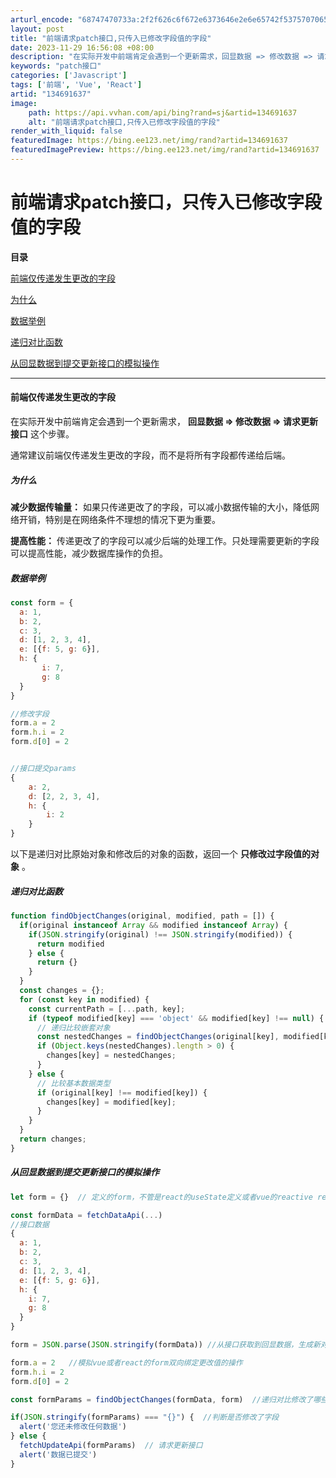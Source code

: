 ```yaml
---
arturl_encode: "68747470733a:2f2f626c6f672e6373646e2e6e65742f53757070657253412f:61727469636c652f64657461696c732f313334363931363337"
layout: post
title: "前端请求patch接口,只传入已修改字段值的字段"
date: 2023-11-29 16:56:08 +08:00
description: "在实际开发中前端肯定会遇到一个更新需求，回显数据 => 修改数据 => 请求更新接口这个步骤。通常建"
keywords: "patch接口"
categories: ['Javascript']
tags: ['前端', 'Vue', 'React']
artid: "134691637"
image:
    path: https://api.vvhan.com/api/bing?rand=sj&artid=134691637
    alt: "前端请求patch接口,只传入已修改字段值的字段"
render_with_liquid: false
featuredImage: https://bing.ee123.net/img/rand?artid=134691637
featuredImagePreview: https://bing.ee123.net/img/rand?artid=134691637
---
```


# 前端请求patch接口，只传入已修改字段值的字段

**目录**

[前端仅传递发生更改的字段](#%E5%89%8D%E7%AB%AF%E4%BB%85%E4%BC%A0%E9%80%92%E5%8F%91%E7%94%9F%E6%9B%B4%E6%94%B9%E7%9A%84%E5%AD%97%E6%AE%B5)

[为什么](#%E4%B8%BA%E4%BB%80%E4%B9%88)

[数据举例](#%E6%95%B0%E6%8D%AE%E4%B8%BE%E4%BE%8B)

[递归对比函数](#%E9%80%92%E5%BD%92%E5%AF%B9%E6%AF%94%E5%87%BD%E6%95%B0)

[从回显数据到提交更新接口的模拟操作](#%E4%BB%8E%E5%9B%9E%E6%98%BE%E6%95%B0%E6%8D%AE%E5%88%B0%E6%8F%90%E4%BA%A4%E6%9B%B4%E6%96%B0%E6%8E%A5%E5%8F%A3%E7%9A%84%E6%A8%A1%E6%8B%9F%E6%93%8D%E4%BD%9C)

---

#### **前端仅传递发生更改的字段**

在实际开发中前端肯定会遇到一个更新需求，
**回显数据 => 修改数据 => 请求更新接口**
这个步骤。

通常建议前端仅传递发生更改的字段，而不是将所有字段都传递给后端。

##### 为什么

**减少数据传输量：**
如果只传递更改了的字段，可以减小数据传输的大小，降低网络开销，特别是在网络条件不理想的情况下更为重要。

**提高性能：**
传递更改了的字段可以减少后端的处理工作。只处理需要更新的字段可以提高性能，减少数据库操作的负担。

##### 数据举例

```javascript
const form = {
  a: 1,
  b: 2,
  c: 3,
  d: [1, 2, 3, 4],
  e: [{f: 5, g: 6}],
  h: {
       i: 7,
       g: 8
  }
}

//修改字段
form.a = 2
form.h.i = 2
form.d[0] = 2


//接口提交params
{
    a: 2,
    d: [2, 2, 3, 4],
    h: {
        i: 2
    }
}
```

以下是递归对比原始对象和修改后的对象的函数，返回一个
**只修改过字段值的对象**
。

##### 递归对比函数

```javascript
function findObjectChanges(original, modified, path = []) {
  if(original instanceof Array && modified instanceof Array) {
    if(JSON.stringify(original) !== JSON.stringify(modified)) {
      return modified
    } else {
      return {}
    }
  }
  const changes = {};
  for (const key in modified) {
    const currentPath = [...path, key];
    if (typeof modified[key] === 'object' && modified[key] !== null) {
      // 递归比较嵌套对象
      const nestedChanges = findObjectChanges(original[key], modified[key], currentPath);
      if (Object.keys(nestedChanges).length > 0) {
        changes[key] = nestedChanges;
      }
    } else {
      // 比较基本数据类型
      if (original[key] !== modified[key]) {
        changes[key] = modified[key];
      }
    }
  }
  return changes;
}
```

##### 从回显数据到提交更新接口的模拟操作

```javascript
let form = {}  // 定义的form，不管是react的useState定义或者vue的reactive ref定义

const formData = fetchDataApi(...)
//接口数据
{ 
  a: 1,
  b: 2,
  c: 3,
  d: [1, 2, 3, 4],
  e: [{f: 5, g: 6}],
  h: {
    i: 7,
    g: 8
  }
}

form = JSON.parse(JSON.stringify(formData)) //从接口获取到回显数据，生成新对象

form.a = 2   //模拟vue或者react的form双向绑定更改值的操作
form.h.i = 2
form.d[0] = 2

const formParams = findObjectChanges(formData, form)  //递归对比修改了哪些字段

if(JSON.stringify(formParams) === "{}") {  //判断是否修改了字段
  alert('您还未修改任何数据')
} else {
  fetchUpdateApi(formParams)  // 请求更新接口
  alert('数据已提交')
}
```
